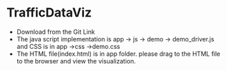 # TrafficDataViz
 
 * Download from the Git Link 
 * The java script implementation is app -> js -> demo -> demo_driver.js and CSS is in app ->css ->demo.css
 * The HTML file(index.html) is in app folder. please drag to the HTML file to the browser and view the visualization. 